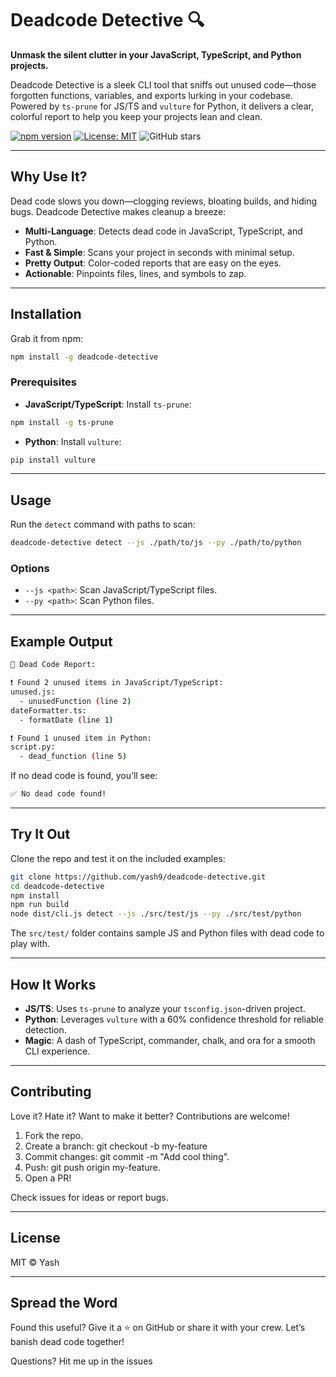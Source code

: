 # Deadcode Detective 🔍

**Unmask the silent clutter in your JavaScript, TypeScript, and Python projects.**

Deadcode Detective is a sleek CLI tool that sniffs out unused code—those forgotten functions, variables, and exports lurking in your codebase. Powered by `ts-prune` for JS/TS and `vulture` for Python, it delivers a clear, colorful report to help you keep your projects lean and clean.

[![npm version](https://badge.fury.io/js/deadcode-detective.svg)](https://www.npmjs.com/package/deadcode-detective)
[![License: MIT](https://img.shields.io/badge/License-MIT-yellow.svg)](https://opensource.org/licenses/MIT)
![GitHub stars](https://img.shields.io/github/stars/rathi-yash/deadcode-detective.svg?style=social)

---

## Why Use It?

Dead code slows you down—clogging reviews, bloating builds, and hiding bugs. Deadcode Detective makes cleanup a breeze:
- **Multi-Language**: Detects dead code in JavaScript, TypeScript, and Python.
- **Fast & Simple**: Scans your project in seconds with minimal setup.
- **Pretty Output**: Color-coded reports that are easy on the eyes.
- **Actionable**: Pinpoints files, lines, and symbols to zap.

---

## Installation

Grab it from npm:

```bash
npm install -g deadcode-detective
```

### **Prerequisites**
- **JavaScript/TypeScript**: Install `ts-prune`:

```bash
npm install -g ts-prune
```

- **Python**: Install `vulture`:
```bash
pip install vulture
```

---

## Usage

Run the `detect` command with paths to scan:
```bash
deadcode-detective detect --js ./path/to/js --py ./path/to/python
```

### **Options**
- `--js <path>`: Scan JavaScript/TypeScript files.
- `--py <path>`: Scan Python files.

---

## Example Output
```bash
🔎 Dead Code Report:

❗ Found 2 unused items in JavaScript/TypeScript:
unused.js:
  - unusedFunction (line 2)
dateFormatter.ts:
  - formatDate (line 1)

❗ Found 1 unused item in Python:
script.py:
  - dead_function (line 5)
```

If no dead code is found, you’ll see:
```bash
✅ No dead code found!
```
---

## Try It Out

Clone the repo and test it on the included examples:
```bash
git clone https://github.com/yash9/deadcode-detective.git
cd deadcode-detective
npm install
npm run build
node dist/cli.js detect --js ./src/test/js --py ./src/test/python
```
The `src/test/` folder contains sample JS and Python files with dead code to play with.

---

## How It Works

- **JS/TS**: Uses `ts-prune` to analyze your `tsconfig.json`-driven project.
- **Python**: Leverages `vulture` with a 60% confidence threshold for reliable detection.
- **Magic**: A dash of TypeScript, commander, chalk, and ora for a smooth CLI experience.

---

## Contributing

Love it? Hate it? Want to make it better? Contributions are welcome!

1. Fork the repo.
2. Create a branch: git checkout -b my-feature
3. Commit changes: git commit -m "Add cool thing".
4. Push: git push origin my-feature.
5. Open a PR!

Check issues for ideas or report bugs.

---
## License

MIT © Yash

---
## Spread the Word

Found this useful? Give it a ⭐ on GitHub or share it with your crew. Let’s banish dead code together!

Questions? Hit me up in the issues